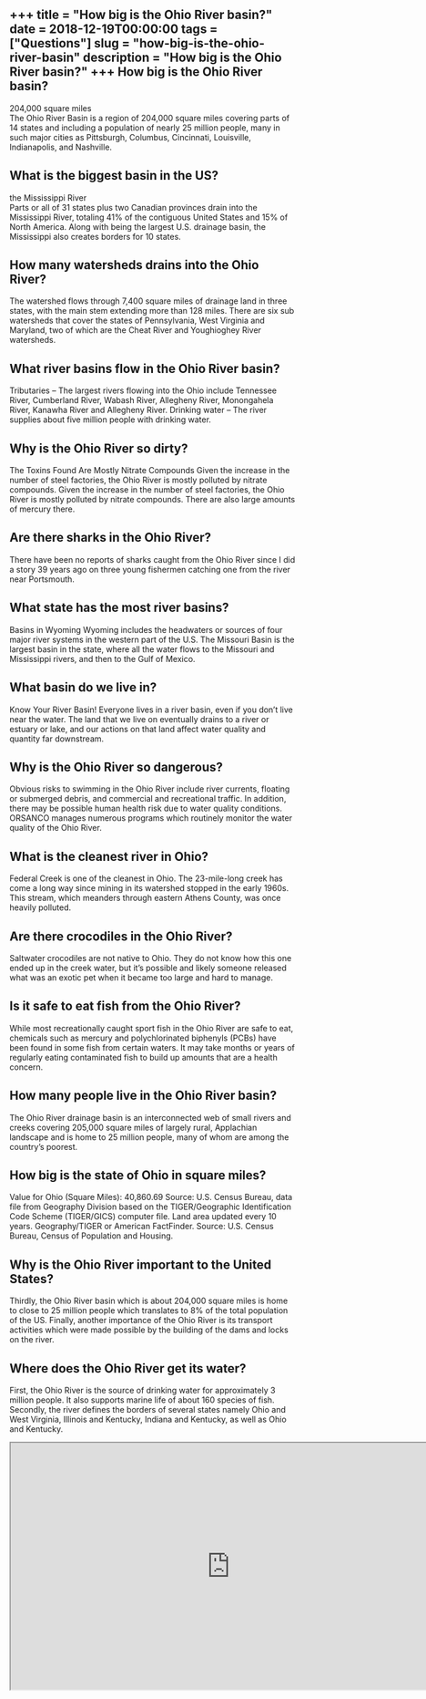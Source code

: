 +++
title = "How big is the Ohio River basin?"
date = 2018-12-19T00:00:00
tags = ["Questions"]
slug = "how-big-is-the-ohio-river-basin"
description = "How big is the Ohio River basin?"
+++
How big is the Ohio River basin?
--------------------------------

204,000 square miles  
The Ohio River Basin is a region of 204,000 square miles covering parts of 14 states and including a population of nearly 25 million people, many in such major cities as Pittsburgh, Columbus, Cincinnati, Louisville, Indianapolis, and Nashville.

What is the biggest basin in the US?
------------------------------------

the Mississippi River  
Parts or all of 31 states plus two Canadian provinces drain into the Mississippi River, totaling 41% of the contiguous United States and 15% of North America. Along with being the largest U.S. drainage basin, the Mississippi also creates borders for 10 states.

How many watersheds drains into the Ohio River?
-----------------------------------------------

The watershed flows through 7,400 square miles of drainage land in three states, with the main stem extending more than 128 miles. There are six sub watersheds that cover the states of Pennsylvania, West Virginia and Maryland, two of which are the Cheat River and Youghioghey River watersheds.

What river basins flow in the Ohio River basin?
-----------------------------------------------

Tributaries – The largest rivers flowing into the Ohio include Tennessee River, Cumberland River, Wabash River, Allegheny River, Monongahela River, Kanawha River and Allegheny River. Drinking water – The river supplies about five million people with drinking water.

Why is the Ohio River so dirty?
-------------------------------

The Toxins Found Are Mostly Nitrate Compounds Given the increase in the number of steel factories, the Ohio River is mostly polluted by nitrate compounds. Given the increase in the number of steel factories, the Ohio River is mostly polluted by nitrate compounds. There are also large amounts of mercury there.

Are there sharks in the Ohio River?
-----------------------------------

There have been no reports of sharks caught from the Ohio River since I did a story 39 years ago on three young fishermen catching one from the river near Portsmouth.

What state has the most river basins?
-------------------------------------

Basins in Wyoming Wyoming includes the headwaters or sources of four major river systems in the western part of the U.S. The Missouri Basin is the largest basin in the state, where all the water flows to the Missouri and Mississippi rivers, and then to the Gulf of Mexico.

What basin do we live in?
-------------------------

Know Your River Basin! Everyone lives in a river basin, even if you don’t live near the water. The land that we live on eventually drains to a river or estuary or lake, and our actions on that land affect water quality and quantity far downstream.

Why is the Ohio River so dangerous?
-----------------------------------

Obvious risks to swimming in the Ohio River include river currents, floating or submerged debris, and commercial and recreational traffic. In addition, there may be possible human health risk due to water quality conditions. ORSANCO manages numerous programs which routinely monitor the water quality of the Ohio River.

What is the cleanest river in Ohio?
-----------------------------------

Federal Creek is one of the cleanest in Ohio. The 23-mile-long creek has come a long way since mining in its watershed stopped in the early 1960s. This stream, which meanders through eastern Athens County, was once heavily polluted.

Are there crocodiles in the Ohio River?
---------------------------------------

Saltwater crocodiles are not native to Ohio. They do not know how this one ended up in the creek water, but it’s possible and likely someone released what was an exotic pet when it became too large and hard to manage.

Is it safe to eat fish from the Ohio River?
-------------------------------------------

While most recreationally caught sport fish in the Ohio River are safe to eat, chemicals such as mercury and polychlorinated biphenyls (PCBs) have been found in some fish from certain waters. It may take months or years of regularly eating contaminated fish to build up amounts that are a health concern.

How many people live in the Ohio River basin?
---------------------------------------------

The Ohio River drainage basin is an interconnected web of small rivers and creeks covering 205,000 square miles of largely rural, Applachian landscape and is home to 25 million people, many of whom are among the country’s poorest.

How big is the state of Ohio in square miles?
---------------------------------------------

Value for Ohio (Square Miles): 40,860.69 Source: U.S. Census Bureau, data file from Geography Division based on the TIGER/Geographic Identification Code Scheme (TIGER/GICS) computer file. Land area updated every 10 years. Geography/TIGER or American FactFinder. Source: U.S. Census Bureau, Census of Population and Housing.

Why is the Ohio River important to the United States?
-----------------------------------------------------

Thirdly, the Ohio River basin which is about 204,000 square miles is home to close to 25 million people which translates to 8% of the total population of the US. Finally, another importance of the Ohio River is its transport activities which were made possible by the building of the dams and locks on the river.

Where does the Ohio River get its water?
----------------------------------------

First, the Ohio River is the source of drinking water for approximately 3 million people. It also supports marine life of about 160 species of fish. Secondly, the river defines the borders of several states namely Ohio and West Virginia, Illinois and Kentucky, Indiana and Kentucky, as well as Ohio and Kentucky.

<iframe allow="accelerometer; autoplay; clipboard-write; encrypted-media; gyroscope; picture-in-picture" allowfullscreen="" class="__youtube_prefs__  epyt-is-override  no-lazyload" data-no-lazy="1" data-origheight="433" data-origwidth="770" data-skipgform_ajax_framebjll="" height="433" id="_ytid_13981" loading="lazy" src="https://www.youtube.com/embed/f8qcYbswzRk?enablejsapi=1&autoplay=0&cc_load_policy=0&cc_lang_pref=&iv_load_policy=1&loop=0&modestbranding=0&rel=1&fs=1&playsinline=0&autohide=2&theme=dark&color=red&controls=1&" title="YouTube player" width="770"></iframe>